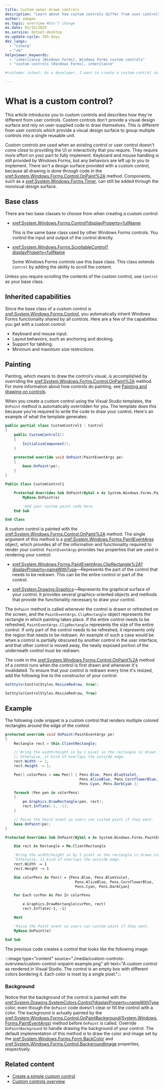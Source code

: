 ```yaml
---
title: Custom owner-drawn controls
description: "Learn about how custom controls differ from user controls by not providing a visual design surface and relying on user-supplied code for drawing."
author: adegeo
ms.topic: overview #Don't change
ms.date: 01/15/2025
ms.service: dotnet-desktop
ms.update-cycle: 365-days
dev_langs:
  - "csharp"
  - "vb"
helpviewer_keywords:
  - "inheritance [Windows Forms], Windows Forms custom controls"
  - "custom controls [Windows Forms], inheritance"

#customer intent: As a developer, I want to create a custom control so that I can control how it's drawn.

---
```


# What is a custom control?

This article introduces you to custom controls and describes how they're different from user controls. Custom controls don't provide a visual design surface and rely on user-supplied code to draw themselves. This is different from user controls which provide a visual design surface to group multiple controls into a single reusable unit.

Custom controls are used when an existing control or user control doesn't come close to providing the UI or interactivity that you require. They require more effort on your part to fully implement. Keyboard and mouse handling is still provided by Windows Forms, but any behaviors are left up to you to implement. There isn't a design surface provided with a custom control, because all drawing is done through code in the <xref:System.Windows.Forms.Control.OnPaint%2A> method. Components, such as a <xref:System.Windows.Forms.Timer>, can still be added through the nonvisual design surface.

## Base class

There are two base classes to choose from when creating a custom control:

- <xref:System.Windows.Forms.Control?displayProperty=fullName>

  This is the same base class used by other Windows Forms controls. You control the input and output of the control directly.

- <xref:System.Windows.Forms.ScrollableControl?displayProperty=fullName>

  Some Windows Forms controls use this base class. This class extends `Control` by adding the ability to scroll the content.

Unless you require scrolling the contents of the custom control, use `Control` as your base class.

## Inherited capabilities

Since the base class of a custom control is <xref:System.Windows.Forms.Control>, you automatically inherit Windows Forms functionality shared by all controls. Here are a few of the capabilities you get with a custom control:

- Keyboard and mouse input.
- Layout behaviors, such as anchoring and docking.
- Support for tabbing.
- Minimum and maximum size restrictions.

## Painting

<!-- I don't like the second half of this para -->
Painting, which means to draw the control's visual, is accomplished by overriding the <xref:System.Windows.Forms.Control.OnPaint%2A> method. For more information about how controls do painting, see [Painting and drawing on controls](../controls/custom-painting-drawing.md).

When you create a custom control using the Visual Studio templates, the `OnPaint` method is automatically overridden for you. The template does this because you're required to write the code to draw your control. Here's an example of what the template generates:

```csharp
public partial class CustomControl1 : Control
{
    public CustomControl1()
    {
        InitializeComponent();
    }

    protected override void OnPaint(PaintEventArgs pe)
    {
        base.OnPaint(pe);
    }
}
```

```vb
Public Class CustomControl1

    Protected Overrides Sub OnPaint(ByVal e As System.Windows.Forms.PaintEventArgs)
        MyBase.OnPaint(e)

        'Add your custom paint code here
    End Sub

End Class
```

A custom control is painted with the <xref:System.Windows.Forms.Control.OnPaint%2A> method. The single argument of this method is a <xref:System.Windows.Forms.PaintEventArgs> object, which provides all of the information and functionality required to render your control. `PaintEventArgs` provides two properties that are used in rendering your control:

- <xref:System.Windows.Forms.PaintEventArgs.ClipRectangle%2A?displayProperty=nameWithType>&mdash;Represents the part of the control that needs to be redrawn. This can be the entire control or part of the control.

- <xref:System.Drawing.Graphics>&mdash;Represents the graphical surface of your control. It provides several graphics-oriented objects and methods that provide the functionality necessary to draw your control.

The `OnPaint` method is called whenever the control is drawn or refreshed on the screen, and the `PaintEventArgs.ClipRectangle` object represents the rectangle in which painting takes place. If the entire control needs to be refreshed, `PaintEventArgs.ClipRectangle` represents the size of the entire control. If only part of the control needs to be refreshed, it represents only the region that needs to be redrawn. An example of such a case would be when a control is partially obscured by another control in the user interface, and that other control is moved away, the newly exposed portion of the underneath control must be redrawn.

The code in the <xref:System.Windows.Forms.Control.OnPaint%2A> method of a control runs when the control is first drawn and whenever it's invalidated. To ensure that your control is redrawn every time it's resized, add the following line to the constructor of your control:

```csharp
SetStyle(ControlStyles.ResizeRedraw, true);
```

```vb
SetStyle(ControlStyles.ResizeRedraw, True)
```

## Example

The following code snippet is a custom control that renders multiple colored rectangles around the edge of the control.

```csharp
protected override void OnPaint(PaintEventArgs pe)
{
    Rectangle rect = this.ClientRectangle;

    // Bring the width/height in by 1 pixel so the rectangle is drawn inside the control.
    // Otherwise, it kind of overlaps the outside edge.
    rect.Width -= 1;
    rect.Height -= 1;

    Pen[] colorPens = new Pen[] { Pens.Blue, Pens.BlueViolet,
                                  Pens.AliceBlue, Pens.CornflowerBlue,
                                  Pens.Cyan, Pens.DarkCyan };

    foreach (Pen pen in colorPens)
    {
        pe.Graphics.DrawRectangle(pen, rect);
        rect.Inflate(-1, -1);
    }

    // Raise the Paint event so users can custom paint if they want.
    base.OnPaint(pe);
}
```

```vb
Protected Overrides Sub OnPaint(ByVal e As System.Windows.Forms.PaintEventArgs)

    Dim rect As Rectangle = Me.ClientRectangle

    'Bring the width/height in by 1 pixel so the rectangle is drawn inside the control.
    'Otherwise, it kind of overlaps the outside edge.
    rect.Width -= 1
    rect.Height -= 1

    Dim colorPens As Pen() = {Pens.Blue, Pens.BlueViolet,
                                Pens.AliceBlue, Pens.CornflowerBlue,
                                Pens.Cyan, Pens.DarkCyan}

    For Each curPen As Pen In colorPens

        e.Graphics.DrawRectangle(curPen, rect)
        rect.Inflate(-1, -1)

    Next

    'Raise the Paint event so users can custom paint if they want.
    MyBase.OnPaint(e)

End Sub
```

The previous code creates a control that looks like the following image:

:::image type="content" source="./media/custom-controls-overview/custom-control-onpaint-example.png" alt-text="A custom control as rendered in Visual Studio. The control is an empty box with different colors bordering it. Each color is inset by a single pixel.":::

### Background

Notice that the background of the control is painted with the <xref:System.Drawing.SystemColors.Control?displayProperty=nameWithType> color, even though the `OnPaint` code doesn't clear or fill the control with a color. The background is actually painted by the <xref:System.Windows.Forms.Control.OnPaintBackground(System.Windows.Forms.PaintEventArgs)> method before `OnPaint` is called. Override `OnPaintBackground` to handle drawing the background of your control. The default implementation of this method is to draw the color and image set by the <xref:System.Windows.Forms.Form.BackColor> and <xref:System.Windows.Forms.Control.BackgroundImage> properties, respectively.

## Related content

- [Create a simple custom control](how-to-create-simple-custom-control.md)
- [Custom controls overview](overview.md)
